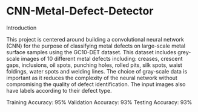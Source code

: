 # CNN-Metal-Defect-Detector

Introduction

This project is centered around building a convolutional neural network (CNN) for the purpose of classifying metal defects on large-scale metal surface samples using the GC10-DET dataset. This dataset includes grey-scale images of 10 different metal defects including: creases, crescent gaps, inclusions, oil spots, punching holes, rolled pits, silk spots, waist foldings, water spots and welding lines. The choice of gray-scale data is important as it reduces the complexity of the neural network without compromising the quality of defect identification. The input images also have labels according to their defect type.

Training Accuracy: 95%
Validation Accuracy: 93%
Testing Accuracy: 93%
